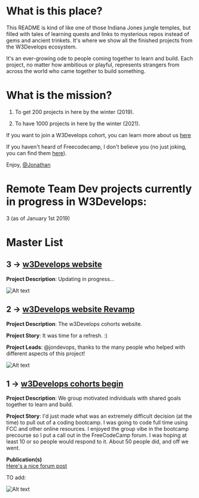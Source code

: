 # What is this place? 

This README is kind of like one of those Indiana Jones jungle temples, but filled with tales of learning quests and links to mysterious repos instead of gems and ancient trinkets. It's where we show all the finished projects from the W3Develops ecosystem. 

It's an ever-growing ode to people coming together to learn and build. Each project, no matter how ambitious or playful, represents strangers from across the world who came together to build something.  

# What is the mission? 

1) To get 200 projects in here by the winter (2019). 

2) To have 1000 projects in here by the winter (2021). 

If you want to join a W3Develops cohort, you can learn more about us [here](https://w3develops.org/)

If you haven't heard of Freecodecamp, I don't believe you (no just joking, you can find them [here](https://www.freecodecamp.com)). <br> 

Enjoy,
[@Jonathan](https://medium.com/@jondevops) 


# Remote Team Dev projects currently in progress in W3Develops: 

3 (as of January 1st 2019)

# Master List

## 3 -> [w3Develops website](https://github.com/w3develops/w3develops)

**Project Description**: Updating in progress...

![Alt text](https://imgur.com/mu6dgm6 "Optional title")





## 2 -> [w3Develops website Revamp](https://w3develops.github.io/w3develops) 

**Project Description**: The w3Develops cohorts website. 

**Project Story**: It was time for a refresh. :) 

**Project Leads**: @jondevops, thanks to the many people who helped with different aspects of this project! 

![Alt text](https://imgur.com/LMfiMYX "Optional title")





## 1 -> [w3Develops cohorts begin](https://w3develops.org)

**Project Description**: We group motivated individuals with shared goals together to learn and build. 

**Project Story**: I'd just made what was an extremely difficult decision (at the time) to pull out of a coding bootcamp. I was going to code full time using FCC and other online resources. I enjoyed the group vibe in the bootcamp precourse so I put a call out in the FreeCodeCamp forum. I was hoping at least 10 or so people would respond to it. About 50 people did, and off we went.

**Publication(s)** <br>
[Here's a nice forum post](https://medium.com/w3develops/w3develops-cohorts-handbook-b25ed1fd7685)
 
 TO add: 
 
![Alt text](https://imgur.com/RUxbr2g "Optional title")

